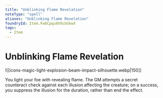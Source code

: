 ```yaml
---
title: "Unblinking Flame Revelation"
noteType: "spell"
aliases: "Unblinking Flame Revelation"
foundryId: Item.FwbCpqu8VOcbGkwX
tags:
  - Item
---
```


# Unblinking Flame Revelation
![[icons-magic-light-explosion-beam-impact-silhouette.webp|150]]

You light your foe with revealing flame. The GM attempts a secret counteract check against each illusion affecting the creature; on a success, you suppress the illusion for the duration, rather than end the effect.
